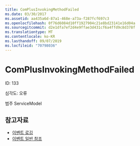 ```yaml
---
title: ComPlusInvokingMethodFailed
ms.date: 03/30/2017
ms.assetid: aa435a6d-87a1-468e-a73a-f287fcf697c3
ms.openlocfilehash: 0f76d6084d10ff1927904c21e8bd23141e16d04a
ms.sourcegitcommit: d2e1dfa7ef2d4e9ffae3d431cf6a4ffd9c8d378f
ms.translationtype: MT
ms.contentlocale: ko-KR
ms.lasthandoff: 09/07/2019
ms.locfileid: "70798036"
---
```

# <a name="complusinvokingmethodfailed"></a>ComPlusInvokingMethodFailed
ID: 133  
  
 심각도: 오류  
  
 범주 ServiceModel  
  
## <a name="see-also"></a>참고자료

- [이벤트 로깅](index.md)
- [이벤트 일반 참조](events-general-reference.md)
